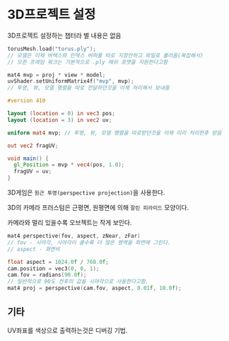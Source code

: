 # 3D프로젝트 설정

3D프로젝트 설정하는 챕터라 별 내용은 없음

```cpp
torusMesh.load("torus.ply");
// 모델은 이제 버텍스와 인덱스 버퍼를 따로 지정안하고 파일로 불러옴(복잡해서)
// 오픈 프레임 워크는 기본적으로 .ply 매쉬 포맷을 지원한다고함

mat4 mvp = proj * view * model;
uvShader.setUniformMatrix4f("mvp", mvp);
// 투영, 뷰, 모델 행렬을 따로 전달하던것을 이제 처리해서 보내줌
```

```glsl
#version 410

layout (location = 0) in vec3 pos;
layout (location = 3) in vec2 uv;

uniform mat4 mvp; // 투영, 뷰, 모델 행렬을 따로받던것을 이제 미리 처리한후 받음

out vec2 fragUV;

void main() {
  gl_Position = mvp * vec4(pos, 1.0);
  fragUV = uv;
}
```

3D게임은 `원근 투영(perspective projection)`을 사용한다.

3D의 카메라 프러스텀은 근평면, 원평면에 의해 `잘린 피라미드` 모양이다.

카메라와 멀리 있을수록 오브젝트는 작게 보인다.

```cpp
mat4 perspective(fov, aspect, zNear, zFar)
// fov - 시야각, 시야각이 클수록 더 많은 영역을 화면에 그린다.
// aspect - 화면비
```

```cpp
float aspect = 1024.0f / 768.0f;
cam.position = vec3(0, 0, 1);
cam.fov = radians(90.0f);
// 일반적으로 90도 전후의 값을 시야각으로 사용한다고함.
mat4 proj = perspective(cam.fov, aspect, 0.01f, 10.0f);
```

## 기타

UV좌표를 색상으로 출력하는것은 디버깅 기법.